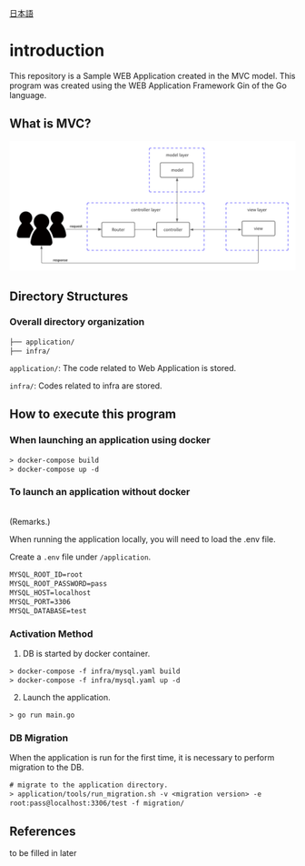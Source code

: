 [日本語](README-jp.md)

# introduction

This repository is a Sample WEB Application created in the MVC model. This program was created using the WEB Application Framework Gin of the Go language.

## What is MVC?

![mvc model](image/mvc-model.png)

## Directory Structures

### Overall directory organization

```terminal:Overall directory structure
├── application/
├── infra/
```

`application/`: The code related to Web Application is stored.

`infra/`: Codes related to infra are stored.

## How to execute this program

### When launching an application using docker

```terminal:terminal
> docker-compose build
> docker-compose up -d
```

### To launch an application without docker

<br>
(Remarks.)

When running the application locally, you will need to load the .env file.

Create a `.env` file under `/application`.

```:.env
MYSQL_ROOT_ID=root
MYSQL_ROOT_PASSWORD=pass
MYSQL_HOST=localhost
MYSQL_PORT=3306
MYSQL_DATABASE=test
```

### Activation Method

1. DB is started by docker container.

```terminal:terminal
> docker-compose -f infra/mysql.yaml build
> docker-compose -f infra/mysql.yaml up -d
```

2. Launch the application.

```terminal:Launch the application
> go run main.go
```

### DB Migration

When the application is run for the first time, it is necessary to perform migration to the DB.

```terminal:
# migrate to the application directory.
> application/tools/run_migration.sh -v <migration version> -e root:pass@localhost:3306/test -f migration/
```

## References

to be filled in later
